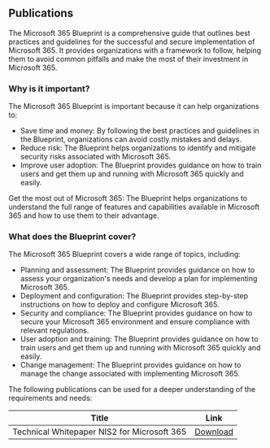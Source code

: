 Publications
---
The Microsoft 365 Blueprint is a comprehensive guide that outlines best practices and guidelines for the successful and secure implementation of Microsoft 365. It provides organizations with a framework to follow, helping them to avoid common pitfalls and make the most of their investment in Microsoft 365.

### Why is it important?

The Microsoft 365 Blueprint is important because it can help organizations to:

- Save time and money: By following the best practices and guidelines in the Blueprint, organizations can avoid costly mistakes and delays.
- Reduce risk: The Blueprint helps organizations to identify and mitigate security risks associated with Microsoft 365.
- Improve user adoption: The Blueprint provides guidance on how to train users and get them up and running with Microsoft 365 quickly and easily.

Get the most out of Microsoft 365: The Blueprint helps organizations to understand the full range of features and capabilities available in Microsoft 365 and how to use them to their advantage.

### What does the Blueprint cover?

The Microsoft 365 Blueprint covers a wide range of topics, including:

- Planning and assessment: The Blueprint provides guidance on how to assess your organization's needs and develop a plan for implementing Microsoft 365.
- Deployment and configuration: The Blueprint provides step-by-step instructions on how to deploy and configure Microsoft 365.
- Security and compliance: The Blueprint provides guidance on how to secure your Microsoft 365 environment and ensure compliance with relevant regulations.
- User adoption and training: The Blueprint provides guidance on how to train users and get them up and running with Microsoft 365 quickly and easily.
- Change management: The Blueprint provides guidance on how to manage the change associated with implementing Microsoft 365.

The following publications can be used for a deeper understanding of the requirements and needs:

| Title												                       | Link	                 
| ---------------------------------------------------| -----------------------------------
| Technical Whitepaper NIS2 for Microsoft 365        | [Download](https://github.com/ITCowboys/Blueprint-Microsoft-365/blob/main/content/publications/technical-whitepaper-nis2-for-microsoft-365.pdf)

